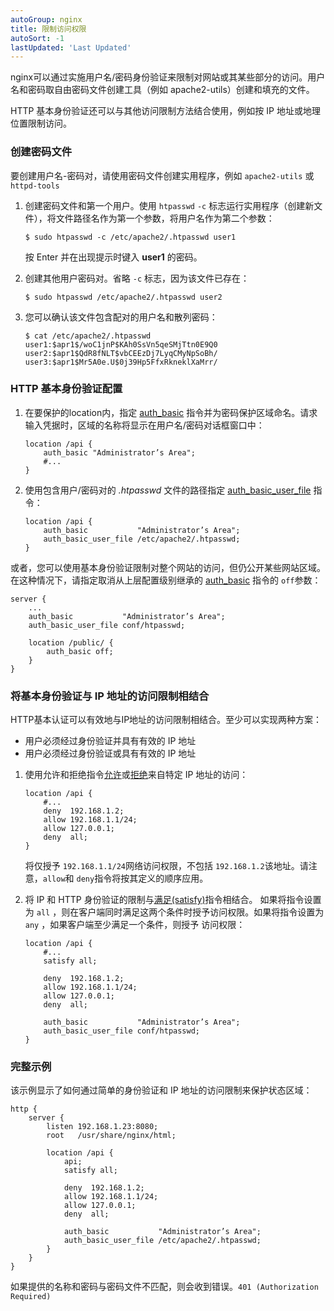 ```yaml
---
autoGroup: nginx 
title: 限制访问权限
autoSort: -1
lastUpdated: 'Last Updated'
---
```

nginx可以通过实施用户名/密码身份验证来限制对网站或其某些部分的访问。用户名和密码取自由密码文件创建工具（例如 apache2-utils）创建和填充的文件。

HTTP 基本身份验证还可以与其他访问限制方法结合使用，例如按 IP 地址或地理位置限制访问。

### 创建密码文件

要创建用户名-密码对，请使用密码文件创建实用程序，例如 `apache2-utils` 或 `httpd-tools`

1. 创建密码文件和第一个用户。使用 `htpasswd` `-c` 标志运行实用程序（创建新文件），将文件路径名作为第一个参数，将用户名作为第二个参数：

   ```shell
   $ sudo htpasswd -c /etc/apache2/.htpasswd user1
   ```

   按 Enter 并在出现提示时键入 **user1** 的密码。
2. 创建其他用户密码对。省略 `-c` 标志，因为该文件已存在：

   ```shell
   $ sudo htpasswd /etc/apache2/.htpasswd user2
   ```
3. 您可以确认该文件包含配对的用户名和散列密码：

   ```shell
   $ cat /etc/apache2/.htpasswd
   user1:$apr1$/woC1jnP$KAh0SsVn5qeSMjTtn0E9Q0
   user2:$apr1$QdR8fNLT$vbCEEzDj7LyqCMyNpSoBh/
   user3:$apr1$Mr5A0e.U$0j39Hp5FfxRkneklXaMrr/
   ```

### HTTP 基本身份验证配置

1. 在要保护的location内，指定 [auth_basic](https://nginx.org/en/docs/http/ngx_http_auth_basic_module.html#auth_basic) 指令并为密码保护区域命名。请求输入凭据时，区域的名称将显示在用户名/密码对话框窗口中：
   ```nginx
   location /api {
       auth_basic "Administrator’s Area";
       #...
   }
   ```
2. 使用包含用户/密码对的 *.htpasswd* 文件的路径指定 [auth_basic_user_file](https://nginx.org/en/docs/http/ngx_http_auth_basic_module.html#auth_basic_user_file) 指令：
   ```nginx
   location /api {
       auth_basic           "Administrator’s Area";
       auth_basic_user_file /etc/apache2/.htpasswd; 
   }
   ```

或者，您可以使用基本身份验证限制对整个网站的访问，但仍公开某些网站区域。在这种情况下，请指定取消从上层配置级别继承的 [auth_basic](https://nginx.org/en/docs/http/ngx_http_auth_basic_module.html#auth_basic) 指令的 `off`参数：

```nginx
server {
    ...
    auth_basic           "Administrator’s Area";
    auth_basic_user_file conf/htpasswd;

    location /public/ {
        auth_basic off;
    }
}
```

### 将基本身份验证与 IP 地址的访问限制相结合

HTTP基本认证可以有效地与IP地址的访问限制相结合。至少可以实现两种方案：

* 用户必须经过身份验证并具有有效的 IP 地址
* 用户必须经过身份验证或具有有效的 IP 地址

1. 使用允许和拒绝指令[允许](https://nginx.org/en/docs/http/ngx_http_access_module.html#allow)或[拒绝](https://nginx.org/en/docs/http/ngx_http_access_module.html#deny)来自特定 IP 地址的访问：

   ```nginx
   location /api {
       #...
       deny  192.168.1.2;
       allow 192.168.1.1/24;
       allow 127.0.0.1;
       deny  all;
   }
   ```

   将仅授予 `192.168.1.1/24`网络访问权限，不包括 `192.168.1.2`该地址。请注意，`allow`和 `deny`指令将按其定义的顺序应用。
2. 将 IP 和 HTTP 身份验证的限制与[满足(satisfy)](https://nginx.org/en/docs/http/ngx_http_core_module.html#satisfy)指令相结合。 如果将指令设置为 `all` ，则在客户端同时满足这两个条件时授予访问权限。如果将指令设置为 `any` ，如果客户端至少满足一个条件，则授予 访问权限：

   ```nginx
   location /api {
       #...
       satisfy all;  

       deny  192.168.1.2;
       allow 192.168.1.1/24;
       allow 127.0.0.1;
       deny  all;

       auth_basic           "Administrator’s Area";
       auth_basic_user_file conf/htpasswd;
   }
   ```

### 完整示例

该示例显示了如何通过简单的身份验证和 IP 地址的访问限制来保护状态区域：

```nginx
http {
    server {
        listen 192.168.1.23:8080;
        root   /usr/share/nginx/html;

        location /api {
            api;
            satisfy all;

            deny  192.168.1.2;
            allow 192.168.1.1/24;
            allow 127.0.0.1;
            deny  all;

            auth_basic           "Administrator’s Area";
            auth_basic_user_file /etc/apache2/.htpasswd; 
        }
    }
}
```

如果提供的名称和密码与密码文件不匹配，则会收到错误。`401 (Authorization Required)`
